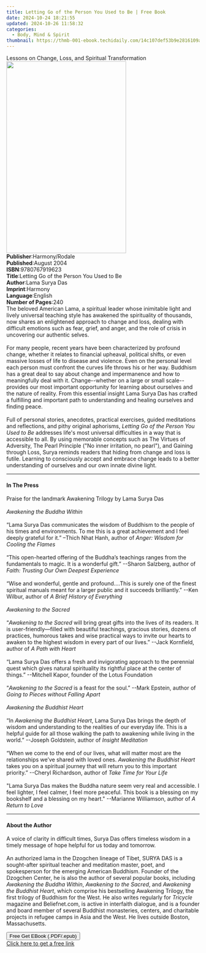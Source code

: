 ```yaml
---
title: Letting Go of the Person You Used to Be | Free Book
date: 2024-10-24 18:21:55
updated: 2024-10-26 11:58:32
categories:
  - Body, Mind & Spirit
thumbnail: https://thmb-001-ebook.techidaily.com/14c107def53b9e2816109a8d3b92cc690940978f1581b76034a8d28e12aa0fb0.jpg
---
```

<main id="book-container">
  <div class="flex flex-col">
    <div class="book-brief flex-1 py-6 px-4 sm:p-6 md:py-10 md:px-8">
      <!-- brief-->
      <div class="book-brief-main">
        Lessons on Change, Loss, and Spiritual Transformation
      </div>
    </div>
    <div
      class="book-meta-info flex-1 grid gap-4 col-start-1 col-end-3 row-start-1 sm:mb-6 sm:grid-cols-4 lg:gap-6 lg:col-start-2 lg:row-end-6 lg:row-span-6 lg:mb-0"
    >
      <div
        class="book-meta-info-left place-content-center mt-4 p-4 text-sm leading-6 col-start-2 col-span-2 dark:text-slate-400"
      >
        <img
          class="w-full h-500 object-cover rounded-lg sm:h-255 sm:col-span-2 lg:col-span-full"
          src="https://img-001-ebook.techidaily.com/4321575072ae54bdd28edc29d86ce8da13dc4f091317c01956a7107b96c96ae6.jpg"
          alt=""
          width="312"
          height="500"
        />
      </div>
      <div
        class="book-meta-info-right mt-2 col-start-1 row-start-2 col-span-3 self-center"
      >
        <!-- meta data  -->
        <div class="flex flex-col px-4 md:px-8">
          <div class="flex-1">
            <strong>Publisher</strong>:<span class="px-2">Harmony/Rodale</span>
          </div>
          <div class="flex-1">
            <strong>Published</strong>:<span class="px-2">August 2004</span>
          </div>
          <div class="flex-1">
            <strong>ISBN</strong>:<span class="px-2">9780767919623</span>
          </div>
          <div class="flex-1">
            <strong>Title</strong>:<span class="px-2"
              >Letting Go of the Person You Used to Be</span
            >
          </div>
          <div class="flex-1">
            <strong>Author</strong>:<span class="px-2">Lama Surya Das</span>
          </div>
          <div class="flex-1">
            <strong>Imprint</strong>:<span class="px-2">Harmony</span>
          </div>
          <div class="flex-1">
            <strong>Language</strong>:<span class="px-2">English</span>
          </div>
          <div class="flex-1">
            <strong>Number of Pages</strong>:<span class="px-2">240</span>
          </div>
        </div>
      </div>
    </div>
    <div class="book-description flex-1 py-6 px-4 sm:p-6 md:py-10 md:px-8">
      <div class="book-description-main">
        <div accordion-content="" id="description">
          The beloved American Lama, a spiritual leader whose inimitable light
          and<br />lively universal teaching style has awakened the spirituality
          of thousands, now shares an enlightened approach to change and loss,
          dealing with difficult emotions such as fear, grief, and anger, and
          the role of crisis in uncovering our authentic selves.<br /><br />For
          many people, recent years have been characterized by profound change,
          whether it relates to financial upheaval, political shifts, or even
          massive losses of life to disease and violence. Even on the personal
          level each person must confront the curves life throws his or her way.
          Buddhism has a great deal to say about change and impermanence and how
          to meaningfully deal with it. Change--whether on a large or small
          scale--provides our most important opportunity for learning about
          ourselves and the nature of reality. From this essential insight Lama
          Surya Das has crafted a fulfilling and important path to understanding
          and healing ourselves and finding peace.<br /><br />Full of personal
          stories, anecdotes, practical exercises, guided meditations and
          reflections, and pithy original aphorisms,
          <i>Letting Go of the Person You Used to Be</i> addresses life's most
          universal difficulties in a way that is accessible to all. By using
          memorable concepts such as The Virtues of Adversity, The Pearl
          Principle ("No inner irritation, no pearl"), and Gaining through Loss,
          Surya reminds readers that hiding from change and loss is futile.
          Learning to consciously accept and embrace change leads to a better
          understanding of ourselves and our own innate divine light.
        </div>
        <div class="accordion-fader"></div>
      </div>
    </div>
    <div class="book-excerpts flex-1 py-6 px-4 sm:p-6 md:py-10 md:px-8">
      <!-- excerpts-->
      <div class="book-excerpts-main">
        <hr />
        <h4 class="placeholder placeholder-heading">
          <span>In The Press</span>
        </h4>
        <p>
          Praise for the landmark Awakening Trilogy by Lama Surya Das<br /><br /><i
            >Awakening the Buddha Within<br /></i
          ><br />“Lama Surya Das communicates the wisdom of Buddhism to the
          people of his times and environments. To me this is a great
          achievement and I feel deeply grateful for it.” –Thich Nhat Hanh,
          author of <i>Anger: Wisdom for Cooling the Flames</i><br /><br />“This
          open-hearted offering of the Buddha’s teachings ranges from the
          fundamentals to magic. It is a wonderful gift.” --Sharon Salzberg,
          author of <i>Faith: Trusting Our Own Deepest Experience<br /></i
          ><br />“Wise and wonderful, gentle and profound.…This is surely one of
          the finest spiritual manuals meant for a larger public and it succeeds
          brilliantly.” --Ken Wilbur, author of
          <i>A Brief History of Everything</i><br /><br /><i
            >Awakening to the Sacred<br /></i
          ><br />“<i>Awakening to the Sacred</i> will bring great gifts into the
          lives of its readers. It is user-friendly—filled with beautiful
          teachings, gracious stories, dozens of practices, humorous takes and
          wise practical ways to invite our hearts to awaken to the highest
          wisdom in every part of our lives.” --Jack Kornfield, author of
          <i>A Path with Heart</i><br /><br />“Lama Surya Das offers a fresh and
          invigorating approach to the perennial quest which gives natural
          spirituality its rightful place at the center of things.” --Mitchell
          Kapor, founder of the Lotus Foundation<br /><br />“<i
            >Awakening to the Sacred</i
          >
          is a feast for the soul.” --Mark Epstein, author of
          <i>Going to Pieces without Falling Apart</i><br /><br /><i
            >Awakening the Buddhist Heart<br /></i
          ><br />“In <i>Awakening the Buddhist Heart</i>, Lama Surya Das brings
          the depth of wisdom and understanding to the realities of our everyday
          life. This is a helpful guide for all those walking the path to
          awakening while living in the world.” --Joseph Goldstein, author of
          <i>Insight Meditation</i><br /><br />“When we come to the end of our
          lives, what will matter most are the relationships we’ve shared with
          loved ones. <i>Awakening the Buddhist Heart</i> takes you on a
          spiritual journey that will return you to this important priority.”
          --Cheryl Richardson, author of <i>Take Time for Your Life<br /></i
          ><br />"Lama Surya Das makes the Buddha nature seem very real and
          accessible. I feel lighter, I feel calmer, I feel more peaceful. This
          book is a blessing on my bookshelf and a blessing on my heart."
          --Marianne Williamson, author of <i>A Return to Love</i>
        </p>
      </div>
    </div>
    <div class="book-about-author flex-1 py-6 px-4 sm:p-6 md:py-10 md:px-8">
      <!-- about author-->
      <div class="book-main-author-main">
        <hr />
        <h4 class="placeholder placeholder-heading">
          <span>About the Author</span>
        </h4>
        <p>
          A voice of clarity in difficult times, Surya Das offers timeless
          wisdom in a timely message of hope helpful for us today and
          tomorrow.<br /><br />An authorized lama in the Dzogchen lineage of
          Tibet, SURYA DAS is a sought-after spiritual teacher and meditation
          master, poet, and spokesperson for the emerging American Buddhism.
          Founder of the Dzogchen Center, he is also the author of several
          popular books, including <i>Awakening the Buddha Within</i>,
          <i>Awakening to the Sacred</i>, and
          <i>Awakening the Buddhist Heart</i>, which comprise his bestselling
          Awakening Trilogy, the first trilogy of Buddhism for the West. He also
          writes regularly for <i>Tricycle</i> magazine and Beliefnet.com, is
          active in interfaith dialogue, and is a founder and board member of
          several Buddhist monasteries, centers, and charitable projects in
          refugee camps in Asia and the West. He lives outside Boston,
          Massachusetts.
        </p>
      </div>
    </div>
    <div class="book-free-get flex-1 py-6 px-4 sm:p-6 md:py-10 md:px-8">
      <button
        id="btn-free-get"
        class="bg-blue-500 hover:bg-blue-700 text-white font-bold py-2 px-4 rounded"
      >
        Free Get EBook (.PDF/.epub)
      </button>
      <div id="countdown-display" class="px-2 text-lg mt-2"></div>
      <a
        id="free-link"
        class="hidden bg-blue-500 hover:bg-blue-700 text-white font-bold py-2 px-4 rounded"
        href="https://www.ebooks.com/en-us/book/192561/letting-go-of-the-person-you-used-to-be/lama-surya-das/"
        target="_blank"
        >Click here to get a free link</a
      >
    </div>
    <script>
      let countdownTime = 0;
      let countdownInterval = null;
      document
        .getElementById('btn-free-get')
        .addEventListener('click', startCountdown);
      function startCountdown() {
        countdownTime = new Date().getTime() + 60000 * 3;
        countdownInterval = setInterval(updateCountdown, 1000);
        document.getElementById('btn-free-get').disabled = true;
        document
          .getElementById('btn-free-get')
          .classList.add('bg-gray-500', 'cursor-not-allowed');
      }
      function updateCountdown() {
        let currentTime = new Date().getTime();
        let timeLeft = countdownTime - currentTime;
        let secondsLeft = Math.floor(timeLeft / 1000);
        document.getElementById('countdown-display').innerHTML =
          `Remaining time: ${secondsLeft} seconds.`;
        if (secondsLeft <= 0) {
          clearInterval(countdownInterval);
          document.getElementById('btn-free-get').classList.add('hidden');
          document.getElementById('free-link').classList.remove('hidden');
          document.getElementById('countdown-display').innerHTML = '';
        }
      }
    </script>
  </div>
</main>
